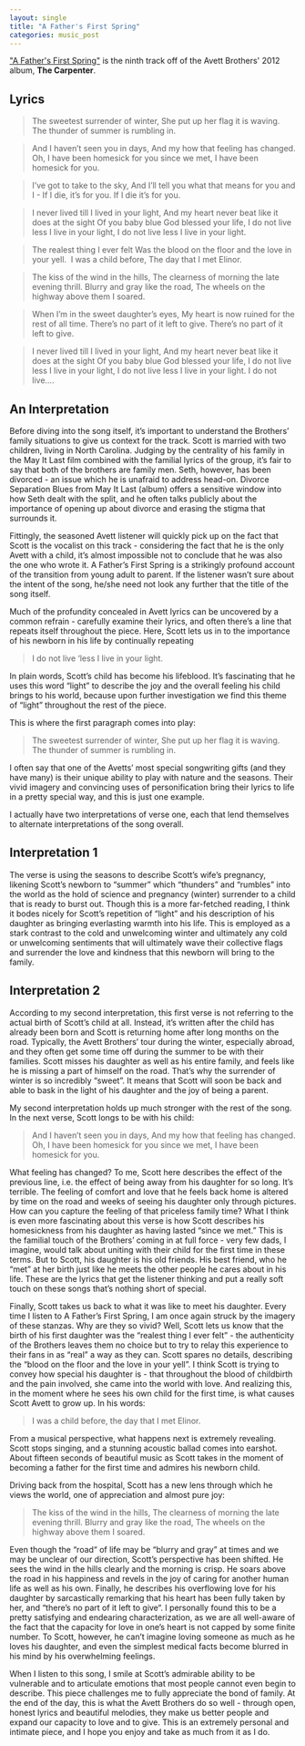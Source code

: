 ```yaml
---
layout: single
title: "A Father's First Spring"
categories: music_post 
---
```


["A Father's First Spring"](https://www.youtube.com/watch?v=sncq9hZg9AQ) is the ninth track off of the Avett Brothers' 2012 album, **The Carpenter**.  

## Lyrics 
> The sweetest surrender of winter, 
She put up her flag it is waving. 
The thunder of summer is rumbling in. 

> And I haven’t seen you in days, 
And my how that feeling has changed. 
Oh, I have been homesick for you since we met, 
I have been homesick for you.

> I’ve got to take to the sky, 
And I’ll tell you what that means for you and I - 
If I die, it’s for you. 
If I die it’s for you. 

> I never lived till I lived in your light, 
And my heart never beat like it does at the sight 
Of you baby blue God blessed your life, 
I do not live less I live in your light, 
I do not live less I live in your light. 

> The realest thing I ever felt
Was the blood on the floor and the love in your yell.  I was a child before, 
The day that I met Elinor. 

> The kiss of the wind in the hills, 
The clearness of morning the late evening thrill. 
Blurry and gray like the road, 
The wheels on the highway above them I soared. 

> When I’m in the sweet daughter’s eyes, 
My heart is now ruined for the rest of all time.
There’s no part of it left to give. 
There’s no part of it left to give. 

> I never lived till I lived in your light, 
And my heart never beat like it does at the sight 
Of you baby blue God blessed your life, 
I do not live less I live in your light, 
I do not live less I live in your light. 
I do not live….


## An Interpretation 

Before diving into the song itself, it’s important to understand the Brothers’ family situations to give us context for the track. Scott is married with two children, living in North Carolina. Judging by the centrality of his family in the May It Last film combined with the familial lyrics of the group, it’s fair to say that both of the brothers are family men. Seth, however, has been divorced - an issue which he is unafraid to address head-on. Divorce Separation Blues from May It Last (album) offers a sensitive window into how Seth dealt with the split, and he often talks publicly about the importance of opening up about divorce and erasing the stigma that surrounds it. 

Fittingly, the seasoned Avett listener will quickly pick up on the fact that Scott is the vocalist on this track - considering the fact that he is the only Avett with a child, it’s almost impossible not to conclude that he was also the one who wrote it. A Father’s First Spring is a strikingly profound account of the transition from young adult to parent. If the listener wasn’t sure about the intent of the song, he/she need not look any further that the title of the song itself. 

Much of the profundity concealed in Avett lyrics can be uncovered by a common refrain - carefully examine their lyrics, and often there’s a line that repeats itself throughout the piece. Here, Scott lets us in to the importance of his newborn in his life by continually repeating

> I do not live ‘less I live in your light. 

In plain words, Scott’s child has become his lifeblood. It’s fascinating that he uses this word “light” to describe the joy and the overall feeling his child brings to his world, because upon further investigation we find this theme of “light” throughout the rest of the piece. 

This is where the first paragraph comes into play: 

> The sweetest surrender of winter, 
She put up her flag it is waving. 
The thunder of summer is rumbling in. 

I often say that one of the Avetts’ most special songwriting gifts (and they have many) is their unique ability to play with nature and the seasons. Their vivid imagery and convincing uses of personification bring their lyrics to life in a pretty special way, and this is just one example. 

I actually have two interpretations of verse one, each that lend themselves to alternate interpretations of the song overall. 

## Interpretation 1 

The verse is using the seasons to describe Scott’s wife’s pregnancy, likening Scott’s newborn to “summer” which “thunders” and “rumbles” into the world as the hold of science and pregnancy (winter) surrender to a child that is ready to burst out. Though this is a more far-fetched reading, I think it bodes nicely for Scott’s repetition of “light” and his description of his daughter as bringing everlasting warmth into his life. This is employed as a stark contrast to the cold and unwelcoming winter and ultimately any cold or unwelcoming sentiments that will ultimately wave their collective flags and surrender the love and kindness that this newborn will bring to the family. 

## Interpretation 2 

According to my second interpretation, this first verse is not referring to the actual birth of Scott’s child at all. Instead, it’s written after the child has already been born and Scott is returning home after long months on the road. Typically, the Avett Brothers’ tour during the winter, especially abroad, and they often get some time off during the summer to be with their families. Scott misses his daughter as well as his entire family, and feels like he is missing a part of himself on the road. That’s why the surrender of winter is so incredibly “sweet”. It means that Scott will soon be back and able to bask in the light of his daughter and the joy of being a parent. 

My second interpretation holds up much stronger with the rest of the song. In the next verse, Scott longs to be with his child: 

> And I haven’t seen you in days, 
And my how that feeling has changed. 
Oh, I have been homesick for you since we met, 
I have been homesick for you.

What feeling has changed? To me, Scott here describes the effect of the previous line, i.e. the effect of being away from his daughter for so long. It’s terrible. The feeling of comfort and love that he feels back home is altered by time on the road and weeks of seeing his daughter only through pictures. How can you capture the feeling of that priceless family time? What I think is even more fascinating about this verse is how Scott describes his homesickness from his daughter as having lasted “since we met.” This is the familial touch of the Brothers’ coming in at full force - very few dads, I imagine, would talk about uniting with their child for the first time in these terms. But to Scott, his daughter is his old friends. His best friend, who he “met” at her birth just like he meets the other people he cares about in his life. These are the lyrics that get the listener thinking and put a really soft touch on these songs that’s nothing short of special. 

Finally, Scott takes us back to what it was like to meet his daughter. Every time I listen to A Father’s First Spring, I am once again struck by the imagery of these stanzas. Why are they so vivid? Well, Scott lets us know that the birth of his first daughter was the “realest thing I ever felt” - the authenticity of the Brothers leaves them no choice but to try to relay this experience to their fans in as “real” a way as they can. Scott spares no details, describing the “blood on the floor and the love in your yell”. I think Scott is trying to convey how special his daughter is - that throughout the blood of childbirth and the pain involved, she came into the world with love. And realizing this, in the moment where he sees his own child for the first time, is what causes Scott Avett to grow up. In his words: 

> I was a child before, the day that I met Elinor. 

From a musical perspective, what happens next is extremely revealing. Scott stops singing, and a stunning acoustic ballad comes into earshot. About fifteen seconds of beautiful music as Scott takes in the moment of becoming a father for the first time and admires his newborn child. 

Driving back from the hospital, Scott has a new lens through which he views the world, one of appreciation and almost pure joy:

> The kiss of the wind in the hills, 
The clearness of morning the late evening thrill. 
Blurry and gray like the road, 
The wheels on the highway above them I soared. 

Even though the “road“ of life may be “blurry and gray” at times and we may be unclear of our direction, Scott’s perspective has been shifted. He sees the wind in the hills clearly and the morning is crisp. He soars above the road in his happiness and revels in the joy of caring for another human life as well as his own. Finally, he describes his overflowing love for his daughter by sarcastically remarking that his heart has been fully taken by her, and “there’s no part of it left to give“. I personally found this to be a pretty satisfying and endearing characterization, as we are all well-aware of the fact that the capacity for love in one’s heart is not capped by some finite number. To Scott, however, he can’t imagine loving someone as much as he loves his daughter, and even the simplest medical facts become blurred in his mind by his overwhelming feelings. 

When I listen to this song, I smile at Scott’s admirable ability to be vulnerable and to articulate emotions that most people cannot even begin to describe. This piece challenges me to fully appreciate the bond of family. At the end of the day, this is what the Avett Brothers do so well - through open, honest lyrics and beautiful melodies, they make us better people and expand our capacity to love and to give. This is an extremely personal and intimate piece, and I hope you enjoy and take as much from it as I do. 
